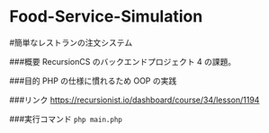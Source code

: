 # Food-Service-Simulation

#簡単なレストランの注文システム

###概要
RecursionCS のバックエンドプロジェクト 4 の課題。

###目的
PHP の仕様に慣れるため
OOP の実践

###リンク
https://recursionist.io/dashboard/course/34/lesson/1194

###実行コマンド
`php main.php`
